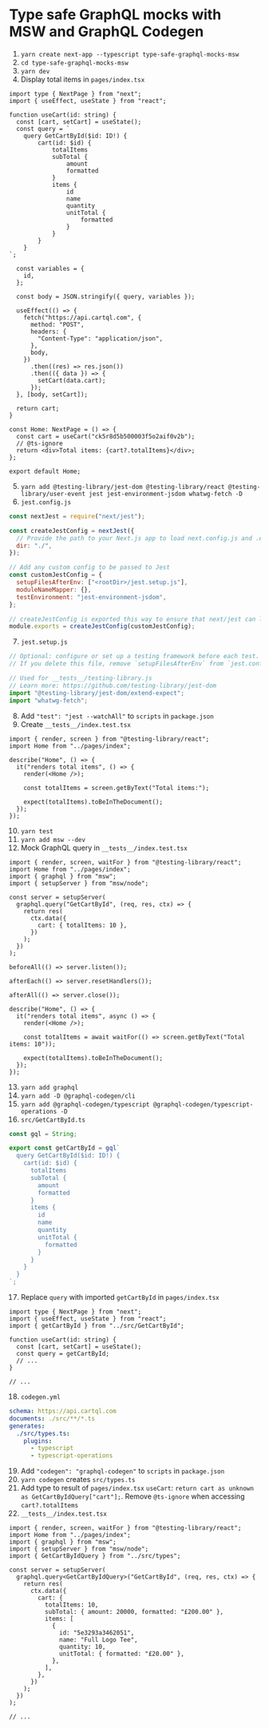 # Type safe GraphQL mocks with MSW and GraphQL Codegen

1. `yarn create next-app --typescript type-safe-graphql-mocks-msw`
2. `cd type-safe-graphql-mocks-msw`
3. `yarn dev`
4. Display total items in `pages/index.tsx`

```tsx
import type { NextPage } from "next";
import { useEffect, useState } from "react";

function useCart(id: string) {
  const [cart, setCart] = useState();
  const query = `
	query GetCartById($id: ID!) {
		cart(id: $id) {
			totalItems
			subTotal {
				amount
				formatted
			}
			items {
				id
				name
				quantity
				unitTotal {
					formatted
				}
			}
		}
	}
`;

  const variables = {
    id,
  };

  const body = JSON.stringify({ query, variables });

  useEffect(() => {
    fetch("https://api.cartql.com", {
      method: "POST",
      headers: {
        "Content-Type": "application/json",
      },
      body,
    })
      .then((res) => res.json())
      .then(({ data }) => {
        setCart(data.cart);
      });
  }, [body, setCart]);

  return cart;
}

const Home: NextPage = () => {
  const cart = useCart("ck5r8d5b500003f5o2aif0v2b");
  // @ts-ignore
  return <div>Total items: {cart?.totalItems}</div>;
};

export default Home;
```

5. `yarn add @testing-library/jest-dom @testing-library/react @testing-library/user-event jest jest-environment-jsdom whatwg-fetch -D`
6. `jest.config.js`

```js
const nextJest = require("next/jest");

const createJestConfig = nextJest({
  // Provide the path to your Next.js app to load next.config.js and .env files in your test environment
  dir: "./",
});

// Add any custom config to be passed to Jest
const customJestConfig = {
  setupFilesAfterEnv: ["<rootDir>/jest.setup.js"],
  moduleNameMapper: {},
  testEnvironment: "jest-environment-jsdom",
};

// createJestConfig is exported this way to ensure that next/jest can load the Next.js config which is async
module.exports = createJestConfig(customJestConfig);
```

7. `jest.setup.js`

```js
// Optional: configure or set up a testing framework before each test.
// If you delete this file, remove `setupFilesAfterEnv` from `jest.config.js`

// Used for __tests__/testing-library.js
// Learn more: https://github.com/testing-library/jest-dom
import "@testing-library/jest-dom/extend-expect";
import "whatwg-fetch";
```

8. Add `"test": "jest --watchAll"` to `scripts` in `package.json`
9. Create `__tests__/index.test.tsx`

```tsx
import { render, screen } from "@testing-library/react";
import Home from "../pages/index";

describe("Home", () => {
  it("renders total items", () => {
    render(<Home />);

    const totalItems = screen.getByText("Total items:");

    expect(totalItems).toBeInTheDocument();
  });
});
```

10. `yarn test`
11. `yarn add msw --dev`
12. Mock GraphQL query in `__tests__/index.test.tsx`

```tsx
import { render, screen, waitFor } from "@testing-library/react";
import Home from "../pages/index";
import { graphql } from "msw";
import { setupServer } from "msw/node";

const server = setupServer(
  graphql.query("GetCartById", (req, res, ctx) => {
    return res(
      ctx.data({
        cart: { totalItems: 10 },
      })
    );
  })
);

beforeAll(() => server.listen());

afterEach(() => server.resetHandlers());

afterAll(() => server.close());

describe("Home", () => {
  it("renders total items", async () => {
    render(<Home />);

    const totalItems = await waitFor(() => screen.getByText("Total items: 10"));

    expect(totalItems).toBeInTheDocument();
  });
});
```

13. `yarn add graphql`
14. `yarn add -D @graphql-codegen/cli`
15. `yarn add @graphql-codegen/typescript @graphql-codegen/typescript-operations -D`
16. `src/GetCartById.ts`

```ts
const gql = String;

export const getCartById = gql`
  query GetCartById($id: ID!) {
    cart(id: $id) {
      totalItems
      subTotal {
        amount
        formatted
      }
      items {
        id
        name
        quantity
        unitTotal {
          formatted
        }
      }
    }
  }
`;
```

17. Replace `query` with imported `getCartById` in `pages/index.tsx`

```tsx
import type { NextPage } from "next";
import { useEffect, useState } from "react";
import { getCartById } from "../src/GetCartById";

function useCart(id: string) {
  const [cart, setCart] = useState();
  const query = getCartById;
  // ...
}

// ...
```

18. `codegen.yml`

```yml
schema: https://api.cartql.com
documents: ./src/**/*.ts
generates:
  ./src/types.ts:
    plugins:
      - typescript
      - typescript-operations
```

19. Add `"codegen": "graphql-codegen"` to `scripts` in `package.json`
20. `yarn codegen` creates `src/types.ts`
21. Add type to result of `pages/index.tsx` `useCart`: `return cart as unknown as GetCartByIdQuery["cart"];`. Remove `@ts-ignore` when accessing `cart?.totalItems`
22. `__tests__/index.test.tsx`

```tsx
import { render, screen, waitFor } from "@testing-library/react";
import Home from "../pages/index";
import { graphql } from "msw";
import { setupServer } from "msw/node";
import { GetCartByIdQuery } from "../src/types";

const server = setupServer(
  graphql.query<GetCartByIdQuery>("GetCartById", (req, res, ctx) => {
    return res(
      ctx.data({
        cart: {
          totalItems: 10,
          subTotal: { amount: 20000, formatted: "£200.00" },
          items: [
            {
              id: "5e3293a3462051",
              name: "Full Logo Tee",
              quantity: 10,
              unitTotal: { formatted: "£20.00" },
            },
          ],
        },
      })
    );
  })
);

// ...
```
